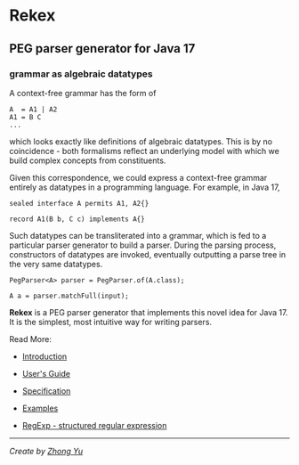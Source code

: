 
# Rekex

## PEG parser generator for Java 17

### grammar as algebraic datatypes

A context-free grammar has the form of

    A  = A1 | A2
    A1 = B C
    ...

which looks exactly like definitions of algebraic datatypes.
This is by no coincidence - both formalisms reflect an underlying
model with which we build complex concepts from constituents. 

Given this correspondence, we could express a context-free grammar entirely 
as datatypes in a programming language. For example, in Java 17,

    sealed interface A permits A1, A2{}

    record A1(B b, C c) implements A{}

Such datatypes can be transliterated into a grammar, 
which is fed to a particular parser generator to build a parser.
During the parsing process, constructors of datatypes are invoked, 
eventually outputting a parse tree in the very same datatypes. 

    PegParser<A> parser = PegParser.of(A.class);

    A a = parser.matchFull(input);

**Rekex** is a PEG parser generator that implements this novel idea for Java 17.
It is the simplest, most intuitive way for writing parsers.

Read More:

- [Introduction](doc/Intro.md)
  
- [User's Guide](doc/UsersGuide.md)
  
- [Specification](doc/Spec.md)

- [Examples](/rekex-example/src/main/java/org/rekex/exmple/parser)

- [RegExp - structured regular expression](doc/RegExp.md)

----
*Create by [Zhong Yu](http://zhong-j-yu.github.io)*
